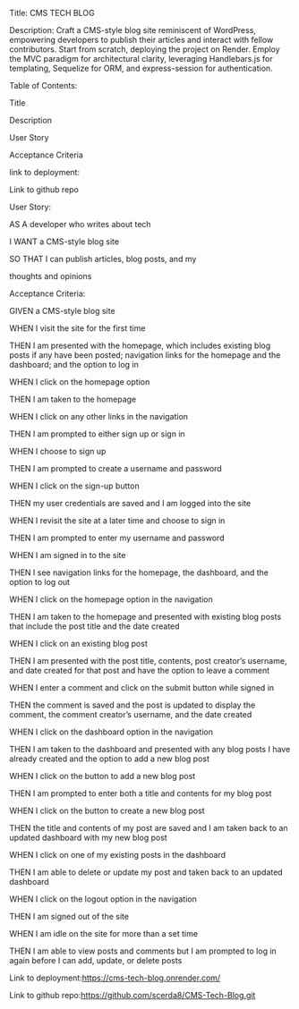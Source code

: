 Title: CMS TECH BLOG 


Description:
Craft a CMS-style blog site reminiscent of WordPress, empowering developers to publish their articles and interact with fellow contributors. Start from scratch, deploying the project on Render. Employ the MVC paradigm for architectural clarity, leveraging Handlebars.js for templating, Sequelize for ORM, and express-session for authentication.

Table of Contents:


Title


Description


User Story


Acceptance Criteria


link to deployment:



Link to github repo



User Story:

AS A developer who writes about tech


I WANT a CMS-style blog site


SO THAT I can publish articles, blog posts, and my

 thoughts and opinions


 Acceptance Criteria:

GIVEN a CMS-style blog site


WHEN I visit the site for the first time


THEN I am presented with the homepage, which includes 
existing blog posts if any have been posted; navigation links for the homepage and the dashboard; and the option to log in


WHEN I click on the homepage option


THEN I am taken to the homepage


WHEN I click on any other links in the navigation


THEN I am prompted to either sign up or sign in


WHEN I choose to sign up


THEN I am prompted to create a username and password


WHEN I click on the sign-up button


THEN my user credentials are saved and I am logged into the site


WHEN I revisit the site at a later time and choose to sign in


THEN I am prompted to enter my username and password


WHEN I am signed in to the site


THEN I see navigation links for the homepage, the dashboard, and the option to log out


WHEN I click on the homepage option in the navigation


THEN I am taken to the homepage and presented with existing blog posts that include the post title and the date created


WHEN I click on an existing blog post


THEN I am presented with the post title, contents, post creator’s username, and date created for that post and have the option to leave a comment


WHEN I enter a comment and click on the submit button while signed in


THEN the comment is saved and the post is updated to display the comment, the comment creator’s username, and the date created


WHEN I click on the dashboard option in the navigation


THEN I am taken to the dashboard and presented with any blog posts I have already created and the option to add a new blog post


WHEN I click on the button to add a new blog post


THEN I am prompted to enter both a title and contents for my blog post


WHEN I click on the button to create a new blog post


THEN the title and contents of my post are saved and I am taken back to an updated dashboard with my new blog post


WHEN I click on one of my existing posts in the dashboard


THEN I am able to delete or update my post and taken back to an updated dashboard


WHEN I click on the logout option in the navigation


THEN I am signed out of the site


WHEN I am idle on the site for more than a set time


THEN I am able to view posts and comments but I am prompted to log in again before I can add, update, or delete posts


Link to deployment:https://cms-tech-blog.onrender.com/


Link to github repo:https://github.com/scerda8/CMS-Tech-Blog.git